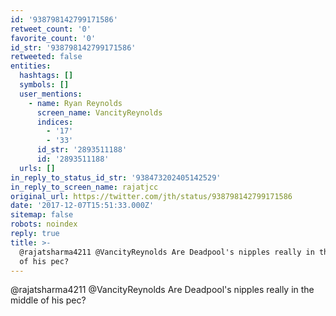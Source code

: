 ```yaml
---
id: '938798142799171586'
retweet_count: '0'
favorite_count: '0'
id_str: '938798142799171586'
retweeted: false
entities:
  hashtags: []
  symbols: []
  user_mentions:
    - name: Ryan Reynolds
      screen_name: VancityReynolds
      indices:
        - '17'
        - '33'
      id_str: '2893511188'
      id: '2893511188'
  urls: []
in_reply_to_status_id_str: '938473202405142529'
in_reply_to_screen_name: rajatjcc
original_url: https://twitter.com/jth/status/938798142799171586
date: '2017-12-07T15:51:33.000Z'
sitemap: false
robots: noindex
reply: true
title: >-
  @rajatsharma4211 @VancityReynolds Are Deadpool's nipples really in the middle
  of his pec?
---
```


@rajatsharma4211 @VancityReynolds Are Deadpool's nipples really in the middle of his pec?